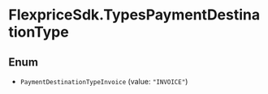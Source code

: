 # FlexpriceSdk.TypesPaymentDestinationType

## Enum


* `PaymentDestinationTypeInvoice` (value: `"INVOICE"`)


